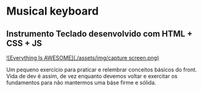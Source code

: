 # Musical keyboard 

## Instrumento Teclado desenvolvido com HTML + CSS + JS

<!-- <video width="99%" height="540" autoplay loop controls>
  <source src="https://www.youtube.com/watch?v=SsXUyOl9QXE&ab_channel=Daniloveloso" type="video/mp4" >
</video> -->

[![Everything Is AWESOME](./assets/img/capture screen.png)](https://www.youtube.com/watch?v=SsXUyOl9QXE&ab_channel=Daniloveloso "Everything Is AWESOME")




Um pequeno exercício para praticar e relembrar conceitos básicos do front. Vida de dev é assim, de vez enquanto devemos voltar e exercitar os fundamentos para não mantermos uma báse firme e sólida.